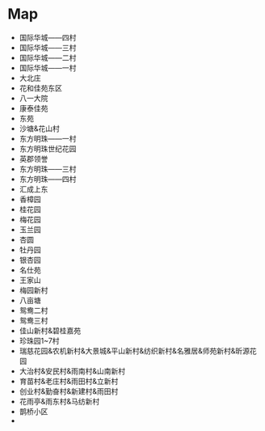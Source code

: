 # Map

* 国际华城——四村
* 国际华城——三村
* 国际华城——二村
* 国际华城——一村
* 大北庄
* 花和佳苑东区
* 八一大院
* 康泰佳苑
* 东苑
* 沙塘&花山村
* 东方明珠——一村
* 东方明珠世纪花园
* 英郡领誉
* 东方明珠——三村
* 东方明珠——四村
* 汇成上东
* 香樟园
* 桂花园
* 梅花园
* 玉兰园
* 杏圆
* 牡丹园
* 银杏园
* 名仕苑
* 王家山
* 梅园新村
* 八亩塘
* 鸳鸯二村
* 鸳鸯三村
* 佳山新村&碧桂嘉苑
* 珍珠园1~7村
* 瑞慈花园&农机新村&大景城&平山新村&纺织新村&名雅居&师苑新村&昕源花园
* 大治村&安民村&雨南村&山南新村
* 育苗村&老庄村&雨田村&立新村
* 创业村&勤奋村&新建村&雨田村
* 花雨亭&雨东村&马纺新村
* 鹊桥小区
* 